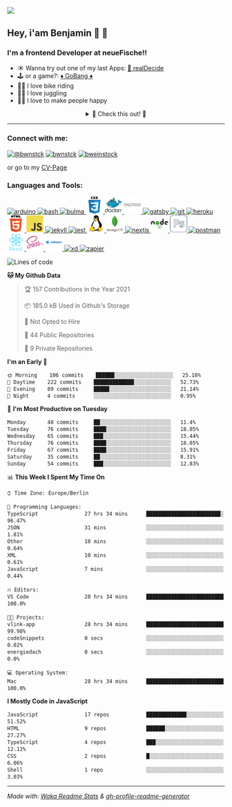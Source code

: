 ![](https://komarev.com/ghpvc/?username=bwnstck)

## Hey, i'am Benjamin 👾 👋

### I'm a frontend Developer at neueFische!!

- ☀️ Wanna try out one of my last Apps: [ 🎯 realDecide](https://realdecide.vercel.app)
- 🕹 or a game?: [♦️ GoBang ♦](https://playgobang.vercel.app)
- 🚴‍♂️ I love bike riding
- 🤹‍♂️ I love juggling
- 👩‍🎤 I love to make people happy
<details style="text-align: center"><summary>🕺 Check this out! 🕺</summary>
<img alt="You may have a screen reader, but you still got rick rolled. Yes, this is a gif of Rick Astley's famous &quot;Never Gonna Give You Up&quot;." src="./nice.gif?raw=true" width="100%">
</details>

<hr>
<h3 align="left">Connect with me:</h3>
<p align="left">
<a href="https://dev.to/@bwnstck" target="blank"><img align="center" src="https://cdn.jsdelivr.net/npm/simple-icons@3.0.1/icons/dev-dot-to.svg" alt="@bwnstck" height="30" width="40" /></a>
<a href="https://twitter.com/bwnstck" target="blank"><img align="center" src="https://cdn.jsdelivr.net/npm/simple-icons@3.0.1/icons/twitter.svg" alt="bwnstck" height="30" width="40" /></a>
<a href="https://linkedin.com/in/bweinstock" target="blank"><img align="center" src="https://cdn.jsdelivr.net/npm/simple-icons@3.0.1/icons/linkedin.svg" alt="bweinstock" height="30" width="40" /></a>
</p>

or go to my [CV-Page][website]
<br>
<h3 align="left">Languages and Tools:</h3>
<p align="left"> <a href="https://www.arduino.cc/" target="_blank"> <img src="https://cdn.worldvectorlogo.com/logos/arduino-1.svg" alt="arduino" width="40" height="40"/> </a> <a href="https://www.gnu.org/software/bash/" target="_blank"> <img src="https://www.vectorlogo.zone/logos/gnu_bash/gnu_bash-icon.svg" alt="bash" width="40" height="40"/> </a> <a href="https://bulma.io/" target="_blank"> <img src="https://raw.githubusercontent.com/gilbarbara/logos/804dc257b59e144eaca5bc6ffd16949752c6f789/logos/bulma.svg" alt="bulma" width="40" height="40"/> </a> <a href="https://www.w3schools.com/css/" target="_blank"> <img src="https://raw.githubusercontent.com/devicons/devicon/master/icons/css3/css3-original-wordmark.svg" alt="css3" width="40" height="40"/> </a> <a href="https://www.docker.com/" target="_blank"> <img src="https://raw.githubusercontent.com/devicons/devicon/master/icons/docker/docker-original-wordmark.svg" alt="docker" width="40" height="40"/> </a> <a href="https://expressjs.com" target="_blank"> <img src="https://raw.githubusercontent.com/devicons/devicon/master/icons/express/express-original-wordmark.svg" alt="express" width="40" height="40"/> </a> <a href="https://www.gatsbyjs.com/" target="_blank"> <img src="https://www.vectorlogo.zone/logos/gatsbyjs/gatsbyjs-icon.svg" alt="gatsby" width="40" height="40"/> </a> <a href="https://git-scm.com/" target="_blank"> <img src="https://www.vectorlogo.zone/logos/git-scm/git-scm-icon.svg" alt="git" width="40" height="40"/> </a> <a href="https://heroku.com" target="_blank"> <img src="https://www.vectorlogo.zone/logos/heroku/heroku-icon.svg" alt="heroku" width="40" height="40"/> </a> <a href="https://www.w3.org/html/" target="_blank"> <img src="https://raw.githubusercontent.com/devicons/devicon/master/icons/html5/html5-original-wordmark.svg" alt="html5" width="40" height="40"/> </a> <a href="https://developer.mozilla.org/en-US/docs/Web/JavaScript" target="_blank"> <img src="https://raw.githubusercontent.com/devicons/devicon/master/icons/javascript/javascript-original.svg" alt="javascript" width="40" height="40"/> </a> <a href="https://jekyllrb.com/" target="_blank"> <img src="https://www.vectorlogo.zone/logos/jekyllrb/jekyllrb-icon.svg" alt="jekyll" width="40" height="40"/> </a> <a href="https://jestjs.io" target="_blank"> <img src="https://www.vectorlogo.zone/logos/jestjsio/jestjsio-icon.svg" alt="jest" width="40" height="40"/> </a> <a href="https://www.linux.org/" target="_blank"> <img src="https://raw.githubusercontent.com/devicons/devicon/master/icons/linux/linux-original.svg" alt="linux" width="40" height="40"/> </a> <a href="https://www.mongodb.com/" target="_blank"> <img src="https://raw.githubusercontent.com/devicons/devicon/master/icons/mongodb/mongodb-original-wordmark.svg" alt="mongodb" width="40" height="40"/> </a> <a href="https://nextjs.org/" target="_blank"> <img src="https://cdn.worldvectorlogo.com/logos/nextjs-3.svg" alt="nextjs" width="40" height="40"/> </a> <a href="https://nodejs.org" target="_blank"> <img src="https://raw.githubusercontent.com/devicons/devicon/master/icons/nodejs/nodejs-original-wordmark.svg" alt="nodejs" width="40" height="40"/> </a> <a href="https://www.photoshop.com/en" target="_blank"> <img src="https://raw.githubusercontent.com/devicons/devicon/master/icons/photoshop/photoshop-line.svg" alt="photoshop" width="40" height="40"/> </a> <a href="https://postman.com" target="_blank"> <img src="https://www.vectorlogo.zone/logos/getpostman/getpostman-icon.svg" alt="postman" width="40" height="40"/> </a> <a href="https://reactjs.org/" target="_blank"> <img src="https://raw.githubusercontent.com/devicons/devicon/master/icons/react/react-original-wordmark.svg" alt="react" width="40" height="40"/> </a> <a href="https://sass-lang.com" target="_blank"> <img src="https://raw.githubusercontent.com/devicons/devicon/master/icons/sass/sass-original.svg" alt="sass" width="40" height="40"/> </a> <a href="https://webpack.js.org" target="_blank"> <img src="https://raw.githubusercontent.com/devicons/devicon/d00d0969292a6569d45b06d3f350f463a0107b0d/icons/webpack/webpack-original-wordmark.svg" alt="webpack" width="40" height="40"/> </a> <a href="https://www.adobe.com/products/xd.html" target="_blank"> <img src="https://cdn.worldvectorlogo.com/logos/adobe-xd.svg" alt="xd" width="40" height="40"/> </a> <a href="https://zapier.com" target="_blank"> <img src="https://www.vectorlogo.zone/logos/zapier/zapier-icon.svg" alt="zapier" width="40" height="40"/> </a> </p>

<!--START_SECTION:waka-->
![Lines of code](https://img.shields.io/badge/From%20Hello%20World%20I%27ve%20Written-344777%20lines%20of%20code-blue)

**🐱 My Github Data** 

> 🏆 157 Contributions in the Year 2021
 > 
> 📦 185.0 kB Used in Github's Storage 
 > 
> 🚫 Not Opted to Hire
 > 
> 📜 44 Public Repositories 
 > 
> 🔑 9 Private Repositories  
 > 
**I'm an Early 🐤** 

```text
🌞 Morning    106 commits    ██████░░░░░░░░░░░░░░░░░░░   25.18% 
🌆 Daytime    222 commits    █████████████░░░░░░░░░░░░   52.73% 
🌃 Evening    89 commits     █████░░░░░░░░░░░░░░░░░░░░   21.14% 
🌙 Night      4 commits      ░░░░░░░░░░░░░░░░░░░░░░░░░   0.95%

```
📅 **I'm Most Productive on Tuesday** 

```text
Monday       48 commits     ██░░░░░░░░░░░░░░░░░░░░░░░   11.4% 
Tuesday      76 commits     ████░░░░░░░░░░░░░░░░░░░░░   18.05% 
Wednesday    65 commits     ███░░░░░░░░░░░░░░░░░░░░░░   15.44% 
Thursday     76 commits     ████░░░░░░░░░░░░░░░░░░░░░   18.05% 
Friday       67 commits     ████░░░░░░░░░░░░░░░░░░░░░   15.91% 
Saturday     35 commits     ██░░░░░░░░░░░░░░░░░░░░░░░   8.31% 
Sunday       54 commits     ███░░░░░░░░░░░░░░░░░░░░░░   12.83%

```


📊 **This Week I Spent My Time On** 

```text
⌚︎ Time Zone: Europe/Berlin

💬 Programming Languages: 
TypeScript               27 hrs 34 mins      ████████████████████████░   96.47% 
JSON                     31 mins             ░░░░░░░░░░░░░░░░░░░░░░░░░   1.81% 
Other                    10 mins             ░░░░░░░░░░░░░░░░░░░░░░░░░   0.64% 
XML                      10 mins             ░░░░░░░░░░░░░░░░░░░░░░░░░   0.61% 
JavaScript               7 mins              ░░░░░░░░░░░░░░░░░░░░░░░░░   0.44%

🔥 Editors: 
VS Code                  28 hrs 34 mins      █████████████████████████   100.0%

🐱‍💻 Projects: 
vlink-app                28 hrs 34 mins      █████████████████████████   99.98% 
codeSnippets             0 secs              ░░░░░░░░░░░░░░░░░░░░░░░░░   0.02% 
energiedach              0 secs              ░░░░░░░░░░░░░░░░░░░░░░░░░   0.0%

💻 Operating System: 
Mac                      28 hrs 34 mins      █████████████████████████   100.0%

```

**I Mostly Code in JavaScript** 

```text
JavaScript               17 repos            █████████████░░░░░░░░░░░░   51.52% 
HTML                     9 repos             ██████░░░░░░░░░░░░░░░░░░░   27.27% 
TypeScript               4 repos             ███░░░░░░░░░░░░░░░░░░░░░░   12.12% 
CSS                      2 repos             █░░░░░░░░░░░░░░░░░░░░░░░░   6.06% 
Shell                    1 repo              ░░░░░░░░░░░░░░░░░░░░░░░░░   3.03%

```



<!--END_SECTION:waka-->

---

<em>Made with: [Waka Readme Stats](https://github.com/anmol098/waka-readme-stats) & [gh-profile-readme-generator](https://rahuldkjain.github.io/gh-profile-readme-generator/)</em>

[website]: https://weinstock.it

